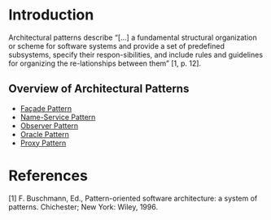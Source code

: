 # Introduction

Architectural patterns describe “[…] a fundamental structural organization or scheme for software systems and provide a set of predefined subsystems, specify their respon-sibilities, and include rules and guidelines for organizing the re-lationships between them” [1, p. 12].

## Overview of Architectural Patterns

* [Façade Pattern](Façade%20Pattern/README.md)
* [Name-Service Pattern](Name-Service%20Pattern/README.md)
* [Observer Pattern](Observer%20Pattern/README.md)
* [Oracle Pattern](Oracle%20Pattern/README.md)
* [Proxy Pattern](Proxy%20Pattern/README.md)

# References
[1] F. Buschmann, Ed., Pattern-oriented software architecture: a system of patterns. Chichester; New York: Wiley, 1996.

